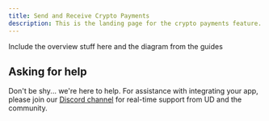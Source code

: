 ```yaml
---
title: Send and Receive Crypto Payments
description: This is the landing page for the crypto payments feature.
---
```


Include the overview stuff here and the diagram from the guides

## Asking for help

Don't be shy... we're here to help. For assistance with integrating your app, please join our [Discord channel](https://discord.gg/b6ZVxSZ9Hn) for real-time support from UD and the community.
